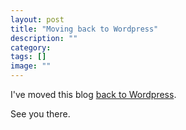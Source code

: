 ```yaml
---
layout: post
title: "Moving back to Wordpress"
description: ""
category:
tags: []
image: ""
---
```


I've moved this blog [back to Wordpress](https://blog.digitalronin.com).

See you there.

